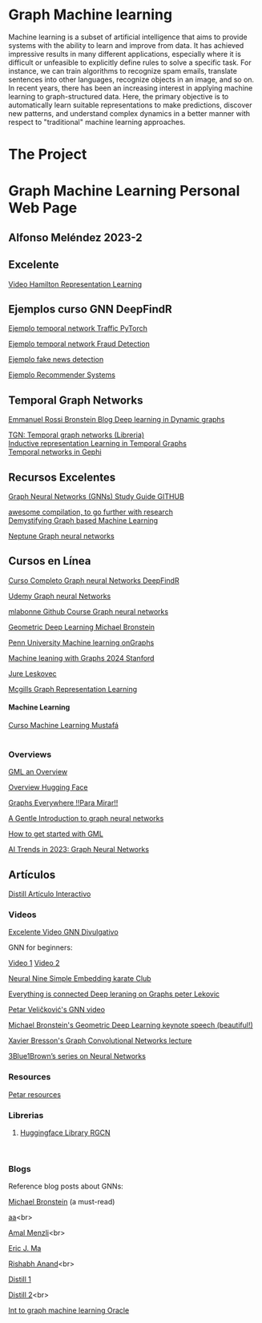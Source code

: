 # Graph Machine learning

Machine learning is a subset of artificial intelligence that aims to provide systems with the
ability to learn and improve from data. It has achieved impressive results in many different
applications, especially where it is difficult or unfeasible to explicitly define rules to solve
a specific task. For instance, we can train algorithms to recognize spam emails, translate
sentences into other languages, recognize objects in an image, and so on.
In recent years, there has been an increasing interest in applying machine learning to
graph-structured data. Here, the primary objective is to automatically learn suitable
representations to make predictions, discover new patterns, and understand complex
dynamics in a better manner with respect to "traditional" machine learning approaches.

# The Project

#  Graph Machine Learning Personal Web Page
## Alfonso Meléndez 2023-2


## Excelente

[Video Hamilton Representation Learning](https://www.youtube.com/watch?v=fbRDfhNrCwo&t=2197s)<br>

## Ejemplos curso GNN DeepFindR 

[Ejemplo temporal network Traffic PyTorch](https://www.youtube.com/watch?v=Rws9mf1aWUs&list=PLV8yxwGOxvvoNkzPfCx2i8an--Tkt7O8Z&index=19)<br>

[Ejemplo temporal network Fraud Detection](https://www.youtube.com/watch?v=MZGuz-o7Fl0&list=PLV8yxwGOxvvoNkzPfCx2i8an--Tkt7O8Z&index=20)<br>

[Ejemplo fake news detection](https://www.youtube.com/watch?v=QAIVFr24FrA&list=PLV8yxwGOxvvoNkzPfCx2i8an--Tkt7O8Z&index=21)<br>

[Ejemplo Recommender Systems](https://www.youtube.com/watch?v=NyNqzDKcKG4&list=PLV8yxwGOxvvoNkzPfCx2i8an--Tkt7O8Z&index=22)<br>

## Temporal Graph Networks

[Emmanuel Rossi Bronstein Blog Deep learning in Dynamic graphs](https://blog.twitter.com/engineering/en_us/topics/insights/2021/temporal-graph-networks)<br>

[TGN: Temporal graph networks (Libreria)](https://github.com/twitter-research/tgn)<br>
[Inductive representation Learning in Temporal Graphs](https://github.com/StatsDLMathsRecomSys/Inductive-representation-learning-on-temporal-graphs)<br>
[Temporal networks in Gephi](https://www.youtube.com/watch?v=W6RzekieOgM&list=PLwbiwzlYiabrLw9zkfs55oD8J-rp-0IUu)

## Recursos Excelentes

[Graph Neural Networks (GNNs) Study Guide GITHUB](https://github.com/dair-ai/GNNs-Recipe)<br>

[awesome compilation, to go further with research](https://github.com/GRAND-Lab/Awesome-Graph-Neural-Networks)<br>
[Demystifying Graph based Machine Learning](https://medium.com/mlearning-ai/demystifying-graph-based-machine-learning-ed6b6b7c4081)<br>

[Neptune Graph neural networks](https://neptune.ai/blog/graph-neural-network-and-some-of-gnn-applications)

## Cursos en Línea

[Curso Completo  Graph neural Networks DeepFindR](https://www.youtube.com/watch?v=fOctJB4kVlM&list=PLV8yxwGOxvvoNkzPfCx2i8an--Tkt7O8Z)

[Udemy Graph neural Networks](https://www.udemy.com/course/graph-neural-network/)<br>

[mlabonne Github Course Graph neural networks](https://github.com/mlabonne/graph-neural-network-course)<br>

[Geometric Deep Learning Michael Bronstein ](https://www.youtube.com/playlist?list=PLn2-dEmQeTfSLXW8yXP4q_Ii58wFdxb3C)<br>

[Penn University Machine learning onGraphs](https://www.youtube.com/watch?v=90lWiGEHTn4&list=PL-BLJBpGQyLOBRhqEry2rsibv14hH5A2u)<br>


[Machine leaning with Graphs 2024 Stanford](https://online.stanford.edu/courses/xcs224w-machine-learning-graphs)<br>

[Jure Leskovec](https://www.youtube.com/watch?v=JAB_plj2rbA&list=PLoROMvodv4rPLKxIpqhjhPgdQy7imNkDn&index=2&t=2s)<br>

[Mcgills Graph Representation Learning](https://cs.mcgill.ca/~wlh/comp766/)


#### Machine Learning

[Curso Machine Learning Mustafá](https://work.caltech.edu/lectures.html#lectures)<br><br>




### Overviews

[GML an Overview](https://towardsdatascience.com/graph-machine-learning-an-overview-c996e53fab90)<br>

[Overview Hugging Face](https://huggingface.co/blog/intro-graphml)<br>

[Graphs Everywhere !!Para Mirar!!](https://engineering.rappi.com/graphs-everywhere-an-introduction-to-graph-ml-f0a3d5893cb8)

[A Gentle Introduction to graph neural networks](https://distill.pub/2021/gnn-intro/)<br>

[How to get started with GML](https://gordicaleksa.medium.com/how-to-get-started-with-graph-machine-learning-afa53f6f963a)<br>

[AI Trends in 2023: Graph Neural Networks](https://www.assemblyai.com/blog/ai-trends-graph-neural-networks/)

## Artículos

[Distill Artículo Interactivo](https://distill.pub/2021/gnn-intro/)<br>









### Videos


[Excelente Video GNN Divulgativo](https://www.youtube.com/watch?v=GXhBEj1ZtE8)<br>

GNN for beginners:

[Video 1](https://www.youtube.com/watch?v=YdGN-J322y4)
[Video 2](https://www.youtube.com/watch?v=VDzrvhgyxsU&t=3145s)


[Neural Nine Simple Embedding karate Club](https://www.youtube.com/watch?v=uszt88Z-0Fc&t=22s)<br>

[Everything is connected Deep leraning on Graphs peter Lekovic](https://www.youtube.com/watch?v=5h6MbQ_65-o&t=1655s)<br>


[Petar Veličković's GNN video]( https://youtu.be/8owQBFAHw7E)<br>

[Michael Bronstein's Geometric Deep Learning keynote speech (beautiful!)](https://youtu.be/w6Pw4MOzMuo)<br>

[Xavier Bresson's Graph Convolutional Networks lecture](https://youtu.be/Iiv9R6BjxH)<br>

[3Blue1Brown’s series on Neural Networks](https://youtu.be/aircAruvnKk)<br>

### Resources

[Petar resources](https://goo.gle/3cO7gvb)<br>



### Librerias

1. [ Huggingface Library RGCN](https://huggingface.co/riship-nv/RGCN)<br>

<br>




### Blogs<br>
Reference blog posts about GNNs:<br>

[Michael Bronstein](https://towardsdatascience.com/geomet...) (a must-read)<br>

[aa](https://towardsdatascience.com/do-we-...)<br>

[Amal Menzli](https://neptune.ai/blog/graph-neural-...)<br>

[Eric J. Ma](https://ericmjl.github.io/essays-on-d... )<br>

[Rishabh Anand](https://medium.com/dair-ai/an-illustr...)<br>

[Distill 1](https://distill.pub/2021/gnn-intro/)<br>

[Distill 2](https://distill.pub/2021/understandin...)<br>



[Int to graph machine learning Oracle](https://www.youtube.com/watch?v=ZdDwN1cUEck)<br>
